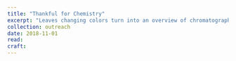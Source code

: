 ```yaml
---
title: "Thankful for Chemistry"
excerpt: "Leaves changing colors turn into an overview of chromatography, candy pumpkins become atoms in molecular modeling kits, and kids practice good lab skills with lab notebook mad libs! Two hour-long presentations on chemistry and its connection to fall and Thanksgiving, together with two hours of open activities for kids ages five and up."
collection: outreach
date: 2018-11-01
read:
craft:
---
```

